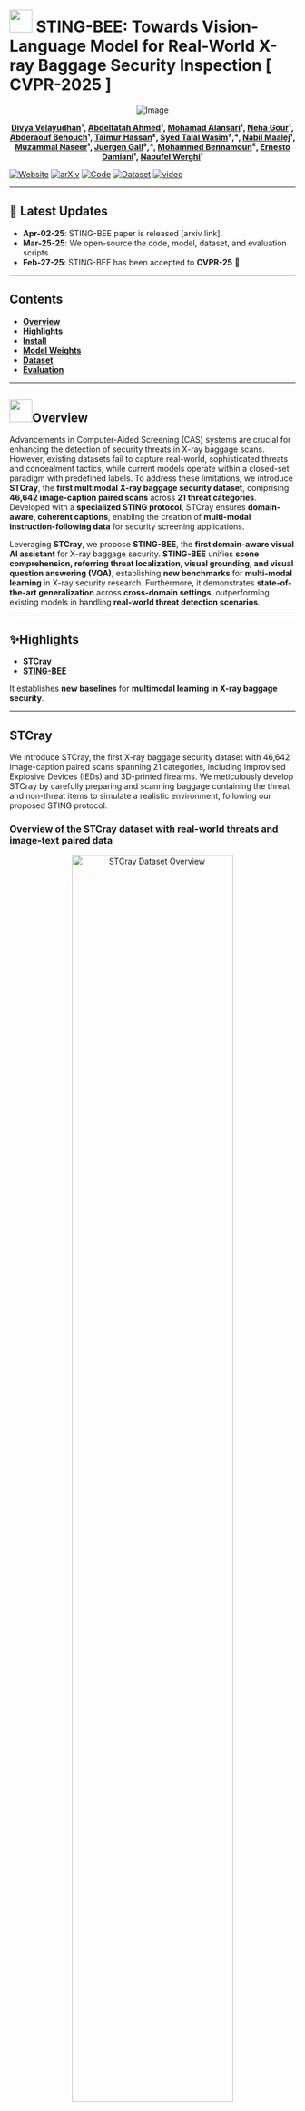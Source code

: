 # <img src="./images/logo.jpeg" height="40"> STING-BEE: Towards Vision-Language Model for Real-World X-ray Baggage Security Inspection [ CVPR-2025 ]

<p align="center">
    <img src="https://i.imgur.com/waxVImv.png" alt="Image">
</p>
<p align="center">
  <strong>
    <a href="https://www.linkedin.com/in/divya-velayudhan-958052175">Divya Velayudhan</a>¹,  
    <a href="https://scholar.google.com/citations?user=2tHwtZwAAAAJ&hl=en">Abdelfatah Ahmed</a>¹, 
    <a href="https://www.linkedin.com/in/mohamad-alansari/">Mohamad Alansari</a>¹, 
    <a href="https://www.linkedin.com/in/neha-gour-3b501055/">Neha Gour</a>¹, 
    <a href="https://www.linkedin.com/in/abderaouf-behouch-2a1207102/">Abderaouf Behouch</a>¹,  
    <a href="https://www.linkedin.com/in/taimur-hassan-46a4a950/">Taimur Hassan</a>², 
    <a href="https://www.linkedin.com/in/wasimsyedtalal/">Syed Talal Wasim</a>³,⁴, 
    <a href="https://scholar.google.com/citations?user=Y0KW_J4AAAAJ&hl=en">Nabil Maalej</a>¹,  
    <a href="https://muzammal-naseer.com/">Muzammal Naseer</a>¹, 
    <a href="https://www.linkedin.com/in/juergen-gall-a78103204/">Juergen Gall</a>³,⁴,  
    <a href="https://www.linkedin.com/in/mohammed-bennamoun-b3147174/">Mohammed Bennamoun</a>⁵, 
    <a href="https://www.linkedin.com/in/ernestodamiani/">Ernesto Damiani</a>¹, 
    <a href="https://www.linkedin.com/in/naoufel-werghi-80846338/">Naoufel Werghi</a>¹  
  </strong>
</p>
  


[![Website](https://img.shields.io/badge/STING--BEE-Website-87CEEB)](https://divs1159.github.io/STING-BEE/) [![arXiv](https://img.shields.io/badge/arXiv-Paper-B31B1B)](https://arxiv.org/)  [![Code](https://img.shields.io/badge/GitHub-Code-181717?logo=github)](https://github.com/Divs1159/STING-BEE) [![Dataset](https://img.shields.io/badge/STCray-Dataset-228B22)](https://huggingface.co/datasets/Naoufel555/STCray-Dataset)  [![video](https://img.shields.io/badge/Video-Presentation-F9D371)](https://youtu.be/_efmQW2nSGw)

---

## 📢 Latest Updates
- **Apr-02-25**: STING-BEE paper is released [arxiv link]. 
- **Mar-25-25**: We open-source the code, model, dataset, and evaluation scripts. 
- **Feb-27-25**: STING-BEE has been accepted to **CVPR-25** 🎉.
  
---

## Contents
- [**Overview**](#overview)
- [**Highlights**](#highlights)
- [**Install**](#install)
- [**Model Weights**](#model-weights)
- [**Dataset**](https://huggingface.co/datasets/Naoufel555/STCray-Dataset)
- [**Evaluation**](#evaluation)

---  

## <img src="images/logo.jpeg" height="40">**Overview**  

Advancements in Computer-Aided Screening (CAS) systems are crucial for enhancing the detection of security threats in X-ray baggage scans. However, existing datasets fail to capture real-world, sophisticated threats and concealment tactics, while current models operate within a closed-set paradigm with predefined labels. To address these limitations, we introduce **STCray**, the **first multimodal X-ray baggage security dataset**, comprising **46,642 image-caption paired scans** across **21 threat categories**. Developed with a **specialized STING protocol**, STCray ensures **domain-aware, coherent captions**, enabling the creation of **multi-modal instruction-following data** for security screening applications.  

Leveraging **STCray**, we propose **STING-BEE**, the **first domain-aware visual AI assistant** for X-ray baggage security. **STING-BEE** unifies **scene comprehension, referring threat localization, visual grounding, and visual question answering (VQA)**, establishing **new benchmarks** for **multi-modal learning** in X-ray security research. Furthermore, it demonstrates **state-of-the-art generalization** across **cross-domain settings**, outperforming existing models in handling **real-world threat detection scenarios**.

---

## ✨**Highlights**

- [**STCray**](#stcray)
- [**STING-BEE**](#sting-bee)  

It establishes **new baselines** for **multimodal learning in X-ray baggage security**.  

---

## **STCray**  

We introduce STCray, the first X-ray baggage security dataset with 46,642 image-caption paired scans spanning 21 categories, including Improvised Explosive Devices (IEDs) and 3D-printed firearms. We meticulously develop STCray by carefully preparing and scanning baggage containing the threat and non-threat items to simulate a realistic environment, following our proposed STING protocol.

### Overview of the STCray dataset with real-world threats and image-text paired data

<div align="center">
  <img src="images/TopFig1.png" alt="STCray Dataset Overview" width="75%">
</div>

### **Comparison with Other X-ray Datasets**

| Dataset  | #Classes | Multimodal | Strategic Concealment | Emerging Novel Threats | Zero-shot Task |
|---------------|---------|------------|------------|------------|------------|
| GDXray (JNDE'15) | 3  | ❌ | ❌ | ❌ | ❌ |
| SIXray (CVPR'19) | 6  | ❌ | ❌ | ❌ | ❌ |
| OPIXray (ACMMM'20) | 5  | ❌ | ❌ | ❌ | ❌ |
| HiXray (ICCV'21) | 8  | ❌ | ❌ | ❌ | ❌ |
| DvXray (IEEE IFS'22) | 15 | ❌ | ❌ | ❌ | ❌ |
| CLCXray (IEEE IFS'22) | 12 | ❌ | ❌ | ❌ | ❌ |
| PIDRay (IJCV'23) | 15 | ❌ | ❌ | ❌ | ❌ |
| **STCray (Ours)** | **21** | ✅ | ✅ | ✅ | ✅ |

* Comparison based on multimodality, strategic concealment, novel threats, and zero-shot task capabilities.*

---
## **STING-BEE**

We introduce STING-BEE, the domain-aware visual AI assistant for X-ray baggage screening, trained on the instruction following dataset derived from the image-caption pairs of our proposed STCray dataset. STING-BEE provides a unified platform for scene comprehension, referring threat localization, visual grounding, and VQA, establishing new baselines for X-ray baggage security research.

<div align="center">
  <img src="images/STCray_Proposed_CVPR_V4.png" alt="STING-BEE Training and Evaluation Pipeline" width="100%">
  </div>
  <p class="absfont text-justify">(Left) STCray Dataset Collection, capturing X-ray images with systematic varia-
tions in threat type, location, and occlusion, along with detailed captions and bounding box annotations; (Center) Multi-modal Instruction
Tuning, consisting of Multi-task Threat Instruction Tuning and Threat Visual-Grounded Instruction Tuning (Right) Examples of STING-
BEE evaluation tasks including Scene Comprehension, Referring Expression, Visual Grounding, and VQA.</p>

---

## **Install**

1. Clone this repository and navigate to STING-BEE folder
```bash
git clone https://github.com/Divs1159/STING-BEE.git
cd STING-BEE
```

2. Install Package
```Shell
conda create -n stingbee python=3.9 -y
conda activate stingbee
pip install --upgrade pip  
pip install -e .

```

3. Install additional packages for training cases
```
pip install ninja
pip install flash-attn --no-build-isolation
```

### Upgrade to latest code base

```Shell
git pull
pip uninstall transformers
pip install -e .
```
---

## 🔗**Model Weights**

Please check out our [Model Zoo](https://github.com/Divs1159/STING-BEE/blob/main/docs/MODEL_ZOO.md) for detailed information on STING-BEE checkpoint weights.

Alternatively, you can directly download the **STING-BEE-7B** model weights from [🤗 Hugging Face](https://huggingface.co/Divs1159/stingbee-7b).

Check [LoRA.md](https://github.com/Divs1159/STING-BEE/blob/main/docs/LoRA.md) for instructions on how to run the demo.


---

## Train

STING-BEE training consists of visual instruction tuning using StingBee_XrayInstruct data: Multimodal instruction-following data generated using STCray, fine-tuned over the pre-trained weights of LlaVA-v1.5.

We train STING-BEE on 2 A100 GPUs with 80GB memory. To train on fewer GPUs, you can reduce the `per_device_train_batch_size` and increase the `gradient_accumulation_steps`. To keep the global batch size the same, use the formula: `per_device_train_batch_size` x `gradient_accumulation_steps` x `num_gpus`.

### Hyperparameters
We used the following hyperparameters in fine-tuning:

| Hyperparameter | Global Batch Size | Learning rate | Epochs | Max length | Weight decay |
| --- | ---: | ---: | ---: | ---: | ---: |
| STING-BEE-7B | 96 | 2e-5 | 1 | 2048 | 0 |

### Pretrain (feature alignment)

We use the pretrained projector from LLaVAv1.5, which is trained on 558K subset of the LAION-CC-SBU dataset with BLIP captions.

- `--mm_projector_type mlp2x_gelu`: the two-layer MLP vision-language connector.
- `--vision_tower openai/clip-vit-large-patch14-336`: CLIP ViT-L/14 336px.

## 🧾 Visual Instruction Tuning

### 1. 📦 Prepare Data

To train STING-BEE on your own, you need:

- The instruction tuning annotations (`StingBee_XrayInstruct.json`)
- Images from [STCray Train set](https://huggingface.co/datasets/Naoufel555/STCray-Dataset/blob/main/STCray_TrainSet.rar) to be placed in a single flat directory.
  
  
**📁 Expected folder structure:**
```bash
STCray_TrainSet/
├── Images/
│   ├── xray_00001.png
│   ├── xray_00002.jpg
│   ├── ...
├── StingBee_XrayInstruct.json
```
> 🔹 The `Images/` folder should contain all X-ray images — not organized in class-wise subfolders.

Once arranged like above, pass the image folder and annotation file paths in your training script.

### 2. 🚀 Start Training

Visual instruction tuning takes time due to the increased resolution of CLIP encoder. 

To launch training with LoRA, use the provided script: [`finetune_lora.sh`](https://github.com/Divs1159/STING-BEE/blob/main/scripts/finetune_lora.sh).

```bash
 ./scripts/finetune_lora.sh
```

💡 Make sure the instruction data and image paths are correctly set.

---

## 📊**Evaluation**

STING-BEE provides a unified platform for scene comprehension, referring threat localization, visual grounding, and VQA, establishing new baselines for X-ray baggage security research. 
We evaluated and compared the cross-domain performance of our STING-BEE across diverse vision-language tasks using three other public datasets.

To establish evaluation benchmarks for VQA in X-ray threat monitoring, we developed a comprehensive Visual Question Answers (VQAs) with 39,194 questions, based on images 
from STCray test set, SIXray, and PIDray. These include seven distinct question categories- Instance Identity, Instance Counting, Instance Location, Instance Attribute, Instance Interaction, Complex Visual Reasoning, and Misleading Questions.

These question types capture different levels of interleaved text-image understanding critical for real-world security screening tasks.

👉 See the [VQA Evaluation Benchmark](https://github.com/Divs1159/STING-BEE/tree/main/stingbee/eval/VQA%20Evaluation%20Benchmark)

---

## 🎯 Qualitative Results

Qualitative examples below  showcasing the capabilities of STING-BEE across diverse vision-language tasks: Scene Comprehension (d, e, f, i), Referring Threat Localization (a, j), Visual Grounding (c, g), and Visual Question Answering (b, h). These examples span four X-ray security datasets— STCray, SIXray, PIDray, and Compass XP — illustrating STING-BEE’s robustness and adaptability to diverse X-ray imagery.

<p align="center">
  <img src="images/Qual2_V2.png" alt="Results_stingbee">
</p>          

---

### Scene Comprehension

<p align="center">
  <img src="images/Qual3_V2.png" alt="Results_stingbee_scene">
</p> 

---

### Visual Grounding

<p align="center">
  <img src="images/Qual4_V2.png" alt="Results_stingbee_grounding">
</p>

---

## **📜 Citation**

If you find this work useful in your research, please cite:

```bibtex
@article{velayudhan2025stingbee,
  title={STING-BEE: Towards Vision-Language Model for Real-World X-ray Baggage Security Inspection},
  author={Divya Velayudhan and Abdelfatah Ahmed and Mohamad Alansari and Neha Gour and Abderaouf Behouch and Taimur Hassan and Syed Talal Wasim and Nabil Maalej and Muzammal Naseer and Juergen Gall and Mohammed Bennamoun and Ernesto Damiani and Naoufel Werghi},
  booktitle={Proceedings of the IEEE/CVF Conference on Computer Vision and Pattern Recognition (CVPR)},
  year={2025}
}
```

## 🙏 Acknowledgement
We are thankful to LLaVA and Vicuna for releasing their models and code as open-source contributions.

---
